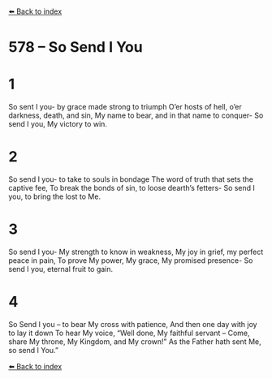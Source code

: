 [⬅️ Back to index](../README.md)

# 578 – So Send I You


# 1
So sent I you- by grace made strong to triumph
O’er hosts of hell, o’er darkness, death, and sin,
My name to bear, and in that name to conquer-
So send I you, My victory to win.

# 2
So send I you- to take to souls in bondage
The word of truth that sets the captive fee,
To break the bonds of sin, to loose dearth’s fetters-
So send I you, to bring the lost to Me.

# 3
So send I you- My strength to know in weakness,
My joy in grief, my perfect peace in pain,
To prove My power, My grace, My promised presence-
So send I you, eternal fruit to gain.

# 4
So Send I you – to bear My cross with patience,
And then one day with joy to lay it down
To hear My voice, “Well done, My faithful servant –
Come, share My throne, My Kingdom, and My crown!”
As the Father hath sent Me, so send I You.”

[⬅️ Back to index](../README.md)
